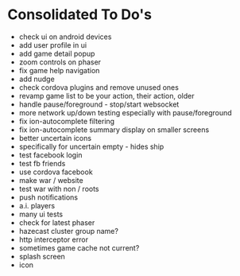 Consolidated To Do's
====================

- check ui on android devices
- add user profile in ui
- add game detail popup
- zoom controls on phaser
- fix game help navigation
- add nudge
- check cordova plugins and remove unused ones
- revamp game list to be your action, their action, older
- handle pause/foreground - stop/start websocket
- more network up/down testing especially with pause/foreground
- fix ion-autocomplete filtering
- fix ion-autocomplete summary display on smaller screens
- better uncertain icons
- specifically for uncertain empty - hides ship
- test facebook login
- test fb friends
- use cordova facebook
- make war / website
- test war with non / roots
- push notifications
- a.i. players
- many ui tests
- check for latest phaser
- hazecast cluster group name?
- http interceptor error
- sometimes game cache not current?
- splash screen
- icon
